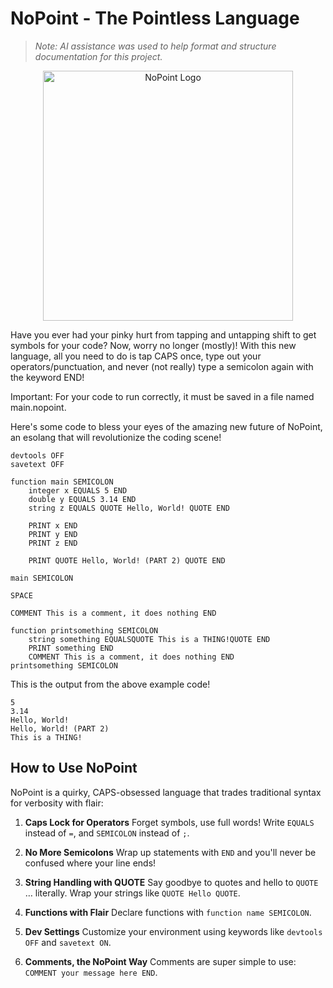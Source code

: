 # NoPoint - The Pointless Language

> *Note: AI assistance was used to help format and structure documentation for this project.*

<div align="center">
   <img src="./DOCS/imgs/NoPoint.png" alt="NoPoint Logo" width="400">
</div>

Have you ever had your pinky hurt from tapping and untapping shift to get symbols for your code? Now, worry no longer (mostly)! With this new language, all you need to do is tap CAPS once, type out your operators/punctuation, and never (not really) type a semicolon again with the keyword END!

Important: For your code to run correctly, it must be saved in a file named main.nopoint.

Here's some code to bless your eyes of the amazing new future of NoPoint, an esolang that will revolutionize the coding scene!

```
devtools OFF
savetext OFF

function main SEMICOLON
    integer x EQUALS 5 END
    double y EQUALS 3.14 END
    string z EQUALS QUOTE Hello, World! QUOTE END

    PRINT x END
    PRINT y END
    PRINT z END

    PRINT QUOTE Hello, World! (PART 2) QUOTE END

main SEMICOLON

SPACE

COMMENT This is a comment, it does nothing END

function printsomething SEMICOLON
    string something EQUALSQUOTE This is a THING!QUOTE END
    PRINT something END
    COMMENT This is a comment, it does nothing END
printsomething SEMICOLON
```
This is the output from the above example code!

```
5
3.14
Hello, World!
Hello, World! (PART 2)
This is a THING!
```


## How to Use NoPoint

NoPoint is a quirky, CAPS-obsessed language that trades traditional syntax for verbosity with flair:

1. **Caps Lock for Operators**
   Forget symbols, use full words! Write `EQUALS` instead of `=`, and `SEMICOLON` instead of `;`.

2. **No More Semicolons**
   Wrap up statements with `END` and you'll never be confused where your line ends!

3. **String Handling with QUOTE**
   Say goodbye to quotes and hello to `QUOTE` … literally. Wrap your strings like `QUOTE Hello QUOTE`.

4. **Functions with Flair**
   Declare functions with `function name SEMICOLON`.

5. **Dev Settings**
   Customize your environment using keywords like `devtools OFF` and `savetext ON`.

6. **Comments, the NoPoint Way**
   Comments are super simple to use: `COMMENT your message here END`.

   <!-- ## TODO List for NoPoint

   - [ ] Add support for conditional statements (e.g., `IF`, `ELSE`, etc).
   - [ ] Implement loops (e.g., `WHILE`, `FOR`, `ENDLOOP`).
   - [X] Add BOOLEAN type
   - [ ] Write a comprehensive user guide with examples.
   - [ ] Add error handling and debugging tools.
   - [ ] Add a playground on the docs webpage.
   - [X] Add built in constants (e.g., PI, EULER)
   - [ ] Add more environment tools (a gui showing a searchable srollable / travelable variable trees and function trees?!?!!?)
 -->
